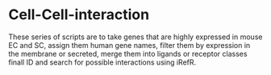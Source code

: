 # Cell-Cell-interaction

These series of scripts are to take genes that are highly expressed in mouse EC and SC, assign them human gene names, filter them by expression in the membrane or secreted, merge them into ligands or receptor classes finall ID and search for possible interactions using iRefR. 
